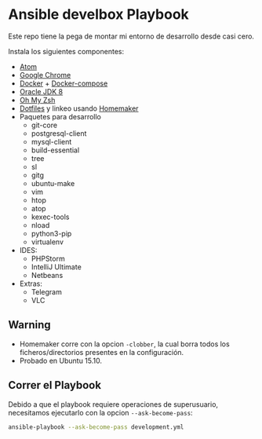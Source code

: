 # Ansible develbox Playbook

Este repo tiene la pega de montar mi entorno de desarrollo desde casi cero.

Instala los siguientes componentes:

* [Atom](http://atom.io/)
* [Google Chrome](https://www.google.es/chrome/browser/desktop/)
* [Docker](https://www.docker.com/) + [Docker-compose](https://docs.docker.com/compose/)
* [Oracle JDK 8](http://www.oracle.com/technetwork/es/java/javase/downloads/index.html)
* [Oh My Zsh](https://github.com/robbyrussell/oh-my-zsh)
* [Dotfiles](https://github.com/pperez/dotfiles) y linkeo usando [Homemaker](https://github.com/FooSoft/homemaker)
* Paquetes para desarrollo
  - git-core
  - postgresql-client
  - mysql-client
  - build-essential
  - tree
  - sl
  - gitg
  - ubuntu-make
  - vim
  - htop
  - atop
  - kexec-tools
  - nload
  - python3-pip
  - virtualenv
* IDES:
  * PHPStorm
  * IntelliJ Ultimate
  * Netbeans
* Extras:
  * Telegram
  * VLC

## Warning

* Homemaker corre con la opcion `-clobber`, la cual borra todos los ficheros/directorios presentes en la configuración.
* Probado en Ubuntu 15.10.

## Correr el Playbook

Debido a que el playbook requiere operaciones de superusuario, necesitamos ejecutarlo con la opcion `--ask-become-pass`:

~~~bash
ansible-playbook --ask-become-pass development.yml
~~~

